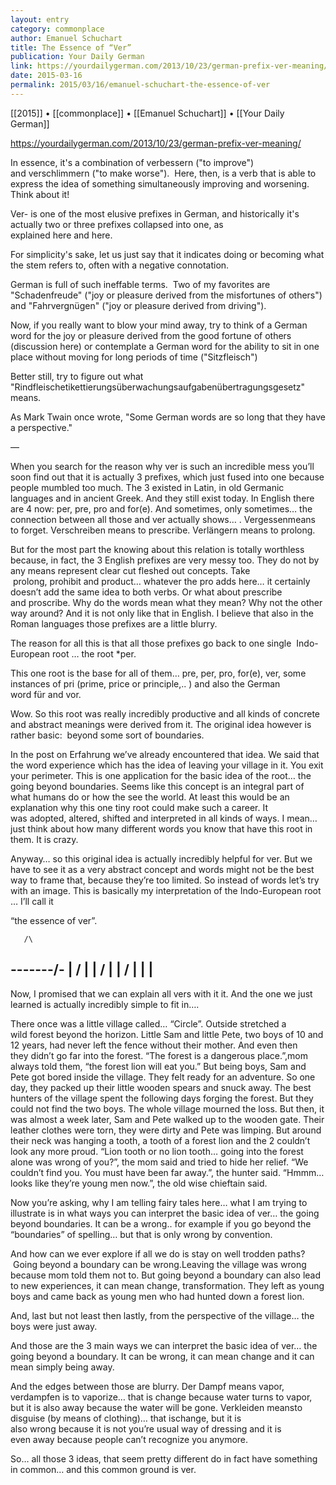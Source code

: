 ```yaml
---
layout: entry
category: commonplace
author: Emanuel Schuchart
title: The Essence of “Ver”
publication: Your Daily German
link: https://yourdailygerman.com/2013/10/23/german-prefix-ver-meaning/
date: 2015-03-16
permalink: 2015/03/16/emanuel-schuchart-the-essence-of-ver
---
```


[[2015]] • [[commonplace]] • [[Emanuel Schuchart]] • [[Your Daily German]]

https://yourdailygerman.com/2013/10/23/german-prefix-ver-meaning/

In essence, it's a combination of verbessern ("to improve") and verschlimmern ("to make worse").  Here, then, is a verb that is able to express the idea of something simultaneously improving and worsening.  Think about it!

Ver- is one of the most elusive prefixes in German, and historically it's actually two or three prefixes collapsed into one, as explained here and here.

For simplicity's sake, let us just say that it indicates doing or becoming what the stem refers to, often with a negative connotation.

German is full of such ineffable terms.  Two of my favorites are "Schadenfreude" ("joy or pleasure derived from the misfortunes of others") and "Fahrvergnügen" ("joy or pleasure derived from driving").

Now, if you really want to blow your mind away, try to think of a German word for the joy or pleasure derived from the good fortune of others (discussion here) or contemplate a German word for the ability to sit in one place without moving for long periods of time ("Sitzfleisch")

Better still, try to figure out what "Rindfleischetikettierungsüberwachungsaufgabenübertragungsgesetz" means.

As Mark Twain once wrote, "Some German words are so long that they have a perspective."


—


When you search for the reason why ver is such an incredible mess you’ll soon find out that it is actually 3 prefixes, which just fused into one because people mumbled too much. The 3 existed in Latin, in old Germanic languages and in ancient Greek. And they still exist today. In English there are 4 now: per, pre, pro and for(e). And sometimes, only sometimes… the connection between all those and ver actually shows… . Vergessenmeans to forget. Verschreiben means to prescribe. Verlängern means to prolong.

But for the most part the knowing about this relation is totally worthless because, in fact, the 3 English prefixes are very messy too. They do not by any means represent clear cut fleshed out concepts. Take  prolong, prohibit and product… whatever the pro adds here… it certainly doesn’t add the same idea to both verbs. Or what about prescribe and proscribe. Why do the words mean what they mean? Why not the other way around? And it is not only like that in English. I believe that also in the Roman languages those prefixes are a little blurry.

The reason for all this is that all those prefixes go back to one single  Indo-European root … the root *per. 


This one root is the base for all of them… pre, per, pro, for(e), ver, some instances of pri (prime, price or principle,.. ) and also the German word für and vor.

Wow. So this root was really incredibly productive and all kinds of concrete and abstract meanings were derived from it. The original idea however is rather basic:  beyond some sort of boundaries.

In the post on Erfahrung we’ve already encountered that idea. We said that the word experience which has the idea of leaving your village in it. You exit your perimeter. This is one application for the basic idea of the root… the going beyond boundaries. Seems like this concept is an integral part of what humans do or how the see the world. At least this would be an explanation why this one tiny root could make such a career. It was adopted, altered, shifted and interpreted in all kinds of ways. I mean… just think about how many different words you know that have this root in them. It is crazy.

Anyway… so this original idea is actually incredibly helpful for ver. But we have to see it as a very abstract concept and words might not be the best way to frame that, because they’re too limited. So instead of words let’s try with an image. This is basically my interpretation of the Indo-European root … I’ll call it

“the essence of ver”.

       /\ 
-------/-
|     /	|
|    /	|
|   /   |
|	|
---------

Now, I promised that we can explain all vers with it it. And the one we just learned is actually incredibly simple to fit in….

There once was a little village called… “Circle”. Outside stretched a wild forest beyond the horizon. Little Sam and little Pete, two boys of 10 and 12 years, had never left the fence without their mother. And even then they didn’t go far into the forest. “The forest is a dangerous place.”,mom always told them, “the forest lion will eat you.” But being boys, Sam and Pete got bored inside the village. They felt ready for an adventure. So one day, they packed up their little wooden spears and snuck away. The best hunters of the village spent the following days forging the forest. But they could not find the two boys. The whole village mourned the loss. But then, it was almost a week later, Sam and Pete walked up to the wooden gate. Their leather clothes were torn, they were dirty and Pete was limping. But around their neck was hanging a tooth, a tooth of a forest lion and the 2 couldn’t look any more proud. “Lion tooth or no lion tooth… going into the forest alone was wrong of you?”, the mom said and tried to hide her relief. “We couldn’t find you. You must have been far away.”, the hunter said. “Hmmm… looks like they’re young men now.”, the old wise chieftain said.

Now you’re asking, why I am telling fairy tales here… what I am trying to illustrate is in what ways you can interpret the basic idea of ver… the going beyond boundaries. It can be a wrong.. for example if you go beyond the “boundaries” of spelling… but that is only wrong by convention.

And how can we ever explore if all we do is stay on well trodden paths?  Going beyond a boundary can be wrong.Leaving the village was wrong because mom told them not to. But going beyond a boundary can also lead to new experiences, it can mean change, transformation. They left as young boys and came back as young men who had hunted down a forest lion.

And, last but not least then lastly, from the perspective of the village… the boys were just away.

And those are the 3 main ways we can interpret the basic idea of ver… the going beyond a boundary. It can be wrong, it can mean change and it can mean simply being away.

And the edges between those are blurry. Der Dampf means vapor,   verdampfen is to vaporize… that is change because water turns to vapor, but it is also away because the water will be gone. Verkleiden meansto disguise (by means of clothing)… that ischange, but it is also wrong because it is not you’re usual way of dressing and it is even away because people can’t recognize you anymore.

So… all those 3 ideas, that seem pretty different do in fact have something in common… and this common ground is ver.